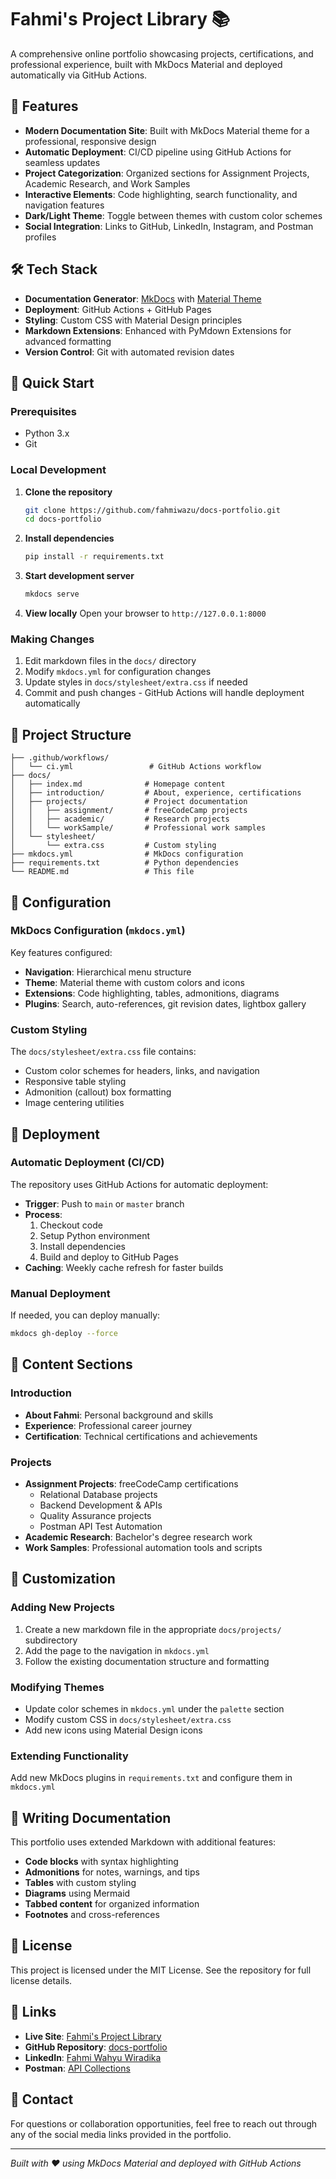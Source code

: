 # Fahmi's Project Library 📚

A comprehensive online portfolio showcasing projects, certifications, and professional experience, built with MkDocs Material and deployed automatically via GitHub Actions.

## 🌟 Features

- **Modern Documentation Site**: Built with MkDocs Material theme for a professional, responsive design
- **Automatic Deployment**: CI/CD pipeline using GitHub Actions for seamless updates
- **Project Categorization**: Organized sections for Assignment Projects, Academic Research, and Work Samples
- **Interactive Elements**: Code highlighting, search functionality, and navigation features
- **Dark/Light Theme**: Toggle between themes with custom color schemes
- **Social Integration**: Links to GitHub, LinkedIn, Instagram, and Postman profiles

## 🛠️ Tech Stack

- **Documentation Generator**: [MkDocs](https://www.mkdocs.org/) with [Material Theme](https://squidfunk.github.io/mkdocs-material/)
- **Deployment**: GitHub Actions + GitHub Pages
- **Styling**: Custom CSS with Material Design principles
- **Markdown Extensions**: Enhanced with PyMdown Extensions for advanced formatting
- **Version Control**: Git with automated revision dates

## 🚀 Quick Start

### Prerequisites

- Python 3.x
- Git

### Local Development

1. **Clone the repository**
   ```bash
   git clone https://github.com/fahmiwazu/docs-portfolio.git
   cd docs-portfolio
   ```

2. **Install dependencies**
   ```bash
   pip install -r requirements.txt
   ```

3. **Start development server**
   ```bash
   mkdocs serve
   ```

4. **View locally**
   Open your browser to `http://127.0.0.1:8000`

### Making Changes

1. Edit markdown files in the `docs/` directory
2. Modify `mkdocs.yml` for configuration changes
3. Update styles in `docs/stylesheet/extra.css` if needed
4. Commit and push changes - GitHub Actions will handle deployment automatically

## 📁 Project Structure

```
├── .github/workflows/
│   └── ci.yml                 # GitHub Actions workflow
├── docs/
│   ├── index.md              # Homepage content
│   ├── introduction/         # About, experience, certifications
│   ├── projects/             # Project documentation
│   │   ├── assignment/       # freeCodeCamp projects
│   │   ├── academic/         # Research projects
│   │   └── workSample/       # Professional work samples
│   └── stylesheet/
│       └── extra.css         # Custom styling
├── mkdocs.yml                # MkDocs configuration
├── requirements.txt          # Python dependencies
└── README.md                 # This file
```

## 🔧 Configuration

### MkDocs Configuration (`mkdocs.yml`)

Key features configured:
- **Navigation**: Hierarchical menu structure
- **Theme**: Material theme with custom colors and icons
- **Extensions**: Code highlighting, tables, admonitions, diagrams
- **Plugins**: Search, auto-references, git revision dates, lightbox gallery

### Custom Styling

The `docs/stylesheet/extra.css` file contains:
- Custom color schemes for headers, links, and navigation
- Responsive table styling
- Admonition (callout) box formatting
- Image centering utilities

## 🚀 Deployment

### Automatic Deployment (CI/CD)

The repository uses GitHub Actions for automatic deployment:

- **Trigger**: Push to `main` or `master` branch
- **Process**: 
  1. Checkout code
  2. Setup Python environment
  3. Install dependencies
  4. Build and deploy to GitHub Pages
- **Caching**: Weekly cache refresh for faster builds

### Manual Deployment

If needed, you can deploy manually:

```bash
mkdocs gh-deploy --force
```

## 📖 Content Sections

### Introduction
- **About Fahmi**: Personal background and skills
- **Experience**: Professional career journey
- **Certification**: Technical certifications and achievements

### Projects
- **Assignment Projects**: freeCodeCamp certifications
  - Relational Database projects
  - Backend Development & APIs
  - Quality Assurance projects
  - Postman API Test Automation
- **Academic Research**: Bachelor's degree research work
- **Work Samples**: Professional automation tools and scripts

## 🎨 Customization

### Adding New Projects

1. Create a new markdown file in the appropriate `docs/projects/` subdirectory
2. Add the page to the navigation in `mkdocs.yml`
3. Follow the existing documentation structure and formatting

### Modifying Themes

- Update color schemes in `mkdocs.yml` under the `palette` section
- Modify custom CSS in `docs/stylesheet/extra.css`
- Add new icons using Material Design icons

### Extending Functionality

Add new MkDocs plugins in `requirements.txt` and configure them in `mkdocs.yml`

## 📝 Writing Documentation

This portfolio uses extended Markdown with additional features:

- **Code blocks** with syntax highlighting
- **Admonitions** for notes, warnings, and tips
- **Tables** with custom styling
- **Diagrams** using Mermaid
- **Tabbed content** for organized information
- **Footnotes** and cross-references

## 📄 License

This project is licensed under the MIT License. See the repository for full license details.

## 🔗 Links

- **Live Site**: [Fahmi's Project Library](https://fahmiwazu.github.io/docs-portfolio/)
- **GitHub Repository**: [docs-portfolio](https://github.com/fahmiwazu/docs-portfolio)
- **LinkedIn**: [Fahmi Wahyu Wiradika](https://www.linkedin.com/in/fahmiwiradika96/)
- **Postman**: [API Collections](https://www.postman.com/fahmi-wiradika)

## 📧 Contact

For questions or collaboration opportunities, feel free to reach out through any of the social media links provided in the portfolio.

---

*Built with ❤️ using MkDocs Material and deployed with GitHub Actions*